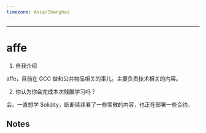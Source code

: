 ```yaml
---
timezone: Asia/Shanghai
---
```


---

# affe

1. 自我介绍

affe，目前在 GCC 做和公共物品相关的事儿。主要负责技术相关的内容。

2. 你认为你会完成本次残酷学习吗？

会。一直想学 Solidity，断断续续看了一些零散的内容，也正在部署一些合约。
   
## Notes

<!-- Content_START -->

<!-- Content_END -->
